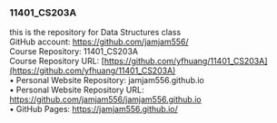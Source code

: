 ### 11401_CS203A
this is the repository for Data Structures class  
GitHub account: https://github.com/jamjam556/  
Course Repository: 11401_CS203A  
Course Repository URL: [https://github.com/yfhuang/11401_CS203A](https://github.com/yfhuang/11401_CS203A)  
• Personal Website Repository: jamjam556.github.io  
• Personal Website Repository URL: https://github.com/jamjam556/jamjam556.github.io  
• GitHub Pages: https://jamjam556.github.io/  

